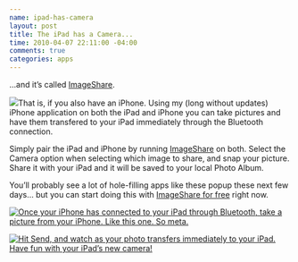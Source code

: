 ```yaml
---
name: ipad-has-camera
layout: post
title: The iPad has a Camera...
time: 2010-04-07 22:11:00 -04:00
comments: true
categories: apps
---
```

…and it’s called [ImageShare](/apps/imageshare.html).

[![](http://c185824.r24.cf1.rackcdn.com/original-4.png)](/apps/imageshare.html)That is, if you also have an iPhone. Using my (long without updates) iPhone application on both the iPad and iPhone you can take pictures and have them transfered to your iPad immediately through the Bluetooth connection.

Simply pair the iPad and iPhone by running [ImageShare](http://www.hectorramos.com/apps/imageshare.html) on both. Select the Camera option when selecting which image to share, and snap your picture. Share it with your iPad and it will be saved to your local Photo Album.

You’ll probably see a lot of hole-filling apps like these popup these next few days… but you can start doing this with [ImageShare for free](itms://itunes.apple.com/WebObjects/MZStore.woa/wa/viewSoftware?id=320375566&mt=8&s=143441) right now.

[![Once your iPhone has connected to your iPad through Bluetooth, take a picture from your iPhone. Like this one. So meta.](http://farm5.static.flickr.com/4044/4501184903_acb400bb50.jpg)](http://www.flickr.com/photos/hramos/4501184903/)

[![Hit Send, and watch as your photo transfers immediately to your iPad. Have fun with your iPad’s new camera!](http://farm5.static.flickr.com/4071/4501820162_54412ee445.jpg)](http://www.flickr.com/photos/hramos/4501820162/)

